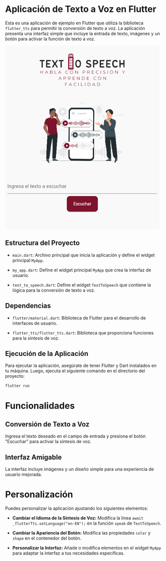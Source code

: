 # Aplicación de Texto a Voz en Flutter

Esta es una aplicación de ejemplo en Flutter que utiliza la biblioteca `flutter_tts` para permitir la conversión de texto a voz. La aplicación presenta una interfaz simple que incluye la entrada de texto, imágenes y un botón para activar la función de texto a voz.

![Imagen de la aplicación](https://github.com/BenjaEsteban/Text-to-speech-with-Flutter/blob/main/assets/prototipo.png)

## Estructura del Proyecto

- `main.dart`: Archivo principal que inicia la aplicación y define el widget principal `MyApp`.

- `my_app.dart`: Define el widget principal `MyApp` que crea la interfaz de usuario.

- `text_to_speech.dart`: Define el widget `TextToSpeech` que contiene la lógica para la conversión de texto a voz.

## Dependencias

- `flutter/material.dart`: Biblioteca de Flutter para el desarrollo de interfaces de usuario.

- `flutter_tts/flutter_tts.dart`: Biblioteca que proporciona funciones para la síntesis de voz.

## Ejecución de la Aplicación

Para ejecutar la aplicación, asegúrate de tener Flutter y Dart instalados en tu máquina. Luego, ejecuta el siguiente comando en el directorio del proyecto:

```bash
flutter run
```

# Funcionalidades

## Conversión de Texto a Voz
Ingresa el texto deseado en el campo de entrada y presiona el botón "Escuchar" para activar la síntesis de voz.

## Interfaz Amigable
La interfaz incluye imágenes y un diseño simple para una experiencia de usuario mejorada.

# Personalización

Puedes personalizar la aplicación ajustando los siguientes elementos:

- **Cambiar el Idioma de la Síntesis de Voz:**
  Modifica la línea `await _flutterTts.setLanguage("en-EN");` en la función `speak` de `TextToSpeech`.

- **Cambiar la Apariencia del Botón:**
  Modifica las propiedades `color` y `shape` en el contenedor del botón.

- **Personalizar la Interfaz:**
  Añade o modifica elementos en el widget `MyApp` para adaptar la interfaz a tus necesidades específicas.
